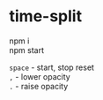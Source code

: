 # time-split

npm i<br>
npm start

`space` - start, stop reset<br>
`,` - lower opacity<br>
`.` - raise opacity<br>